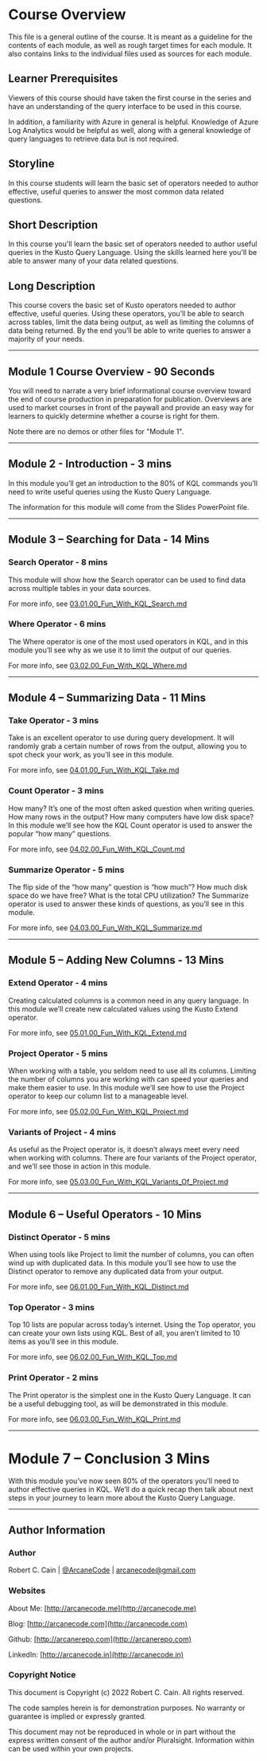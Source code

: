 # Course Overview

This file is a general outline of the course. It is meant as a guideline for the contents of each module, as well as rough target times for each module. It also contains links to the individual files used as sources for each module.

## Learner Prerequisites

Viewers of this course should have taken the first course in the series and have an understanding of the query interface to be used in this course.

In addition, a familiarity with Azure in general is helpful. Knowledge of Azure Log Analytics would be helpful as well, along with a general knowledge of query languages to retrieve data but is not required.

## Storyline

In this course students will learn the basic set of operators needed to author effective, useful queries to answer the most common data related questions.

## Short Description

In this course you'll learn the basic set of operators needed to author useful queries in the Kusto Query Language. Using the skills learned here you'll be able to answer many of your data related questions.

## Long Description

This course covers the basic set of Kusto operators needed to author effective, useful queries. Using these operators, you’ll be able to search across tables, limit the data being output, as well as limiting the columns of data being returned. By the end you’ll be able to write queries to answer a majority of your needs.

---

## Module 1	Course Overview - 90 Seconds

You will need to narrate a very brief informational course overview toward the end of course production in preparation for publication. Overviews are used to market courses in front of the paywall and provide an easy way for learners to quickly determine whether a course is right for them.

Note there are no demos or other files for "Module 1".

---

##	Module 2 - Introduction -	3 mins

In this module you’ll get an introduction to the 80% of KQL commands you’ll need to write useful queries using the Kusto Query Language.

The information for this module will come from the Slides PowerPoint file.

---

## Module 3 – Searching for Data - 14 Mins

### Search Operator - 8 mins

This module will show how the Search operator can be used to find data across multiple tables in your data sources.

For more info, see [03.01.00_Fun_With_KQL_Search.md](03.01_Search/03.01.00_Fun_With_KQL_Search.md)

### Where Operator - 6 mins

The Where operator is one of the most used operators in KQL, and in this module you’ll see why as we use it to limit the output of our queries.

For more info, see [03.02.00_Fun_With_KQL_Where.md](./03.02_Where/03.02.00_Fun_With_KQL_Where.md)

---

##	Module 4 – Summarizing Data	- 11 Mins

### Take Operator - 3 mins

Take is an excellent operator to use during query development. It will randomly grab a certain number of rows from the output, allowing you to spot check your work, as you’ll see in this module.

For more info, see [04.01.00_Fun_With_KQL_Take.md](04.01_Take/04.01.00_Fun_With_KQL_Take.md)

### Count Operator - 3 mins

How many? It’s one of the most often asked question when writing queries. How many rows in the output? How many computers have low disk space? In this module we’ll see how the KQL Count operator is used to answer the popular “how many” questions.

For more info, see [04.02.00_Fun_With_KQL_Count.md](04.02_Count/04.02.00_Fun_With_KQL_Count.md)

### Summarize Operator - 5 mins

The flip side of the “how many” question is “how much”? How much disk space do we have free? What is the total CPU utilization? The Summarize operator is used to answer these kinds of questions, as you’ll see in this module.

For more info, see [04.03.00_Fun_With_KQL_Summarize.md](04.03_Summarize/04.03.00_Fun_With_KQL_Summarize.md)

---

##	Module 5 – Adding New Columns -	13 Mins

### Extend Operator - 4 mins

Creating calculated columns is a common need in any query language. In this module we’ll create new calculated values using the Kusto Extend operator.

For more info, see [05.01.00_Fun_With_KQL_Extend.md](05.01_Extend/05.01.00_Fun_With_KQL_Extend.md)

### Project Operator - 5 mins

When working with a table, you seldom need to use all its columns. Limiting the number of columns you are working with can speed your queries and make them easier to use. In this module we’ll see how to use the Project operator to keep our column list to a manageable level.

For more info, see [05.02.00_Fun_With_KQL_Project.md](05.02_Project/05.02.00_Fun_With_KQL_Project.md)

### Variants of Project - 4 mins

As useful as the Project operator is, it doesn’t always meet every need when working with columns. There are four variants of the Project operator, and we’ll see those in action in this module.

For more info, see [05.03.00_Fun_With_KQL_Variants_Of_Project.md](05.03_Variants_of_Project/05.03.00_Fun_With_KQL_Variants_Of_Project.md)

---

##	Module 6 – Useful Operators	- 10 Mins

### Distinct Operator - 5 mins

When using tools like Project to limit the number of columns, you can often wind up with duplicated data. In this module you’ll see how to use the Distinct operator to remove any duplicated data from your output.

For more info, see [06.01.00_Fun_With_KQL_Distinct.md](06.01_Distinct/06.01.00_Fun_With_KQL_Distinct.md)

### Top Operator - 3 mins

Top 10 lists are popular across today’s internet. Using the Top operator, you can create your own lists using KQL. Best of all, you aren’t limited to 10 items as you’ll see in this module.

For more info, see [06.02.00_Fun_With_KQL_Top.md](06.02_Top/06.02.00_Fun_With_KQL_Top.md)

### Print Operator - 2 mins

The Print operator is the simplest one in the Kusto Query Language. It can be a useful debugging tool, as will be demonstrated in this module.

For more info, see [06.03.00_Fun_With_KQL_Print.md](06.03_Print/06.03.00_Fun_With_KQL_Print.md)

---

#	Module 7 – Conclusion	3 Mins

With this module you’ve now seen 80% of the operators you’ll need to author effective queries in KQL. We’ll do a quick recap then talk about next steps in your journey to learn more about the Kusto Query Language.

---

## Author Information

### Author

Robert C. Cain | [@ArcaneCode](https://twitter.com/arcanecode) | arcanecode@gmail.com

### Websites

About Me: [http://arcanecode.me](http://arcanecode.me)

Blog: [http://arcanecode.com](http://arcanecode.com)

Github: [http://arcanerepo.com](http://arcanerepo.com)

LinkedIn: [http://arcanecode.in](http://arcanecode.in)

### Copyright Notice

This document is Copyright (c) 2022 Robert C. Cain. All rights reserved.

The code samples herein is for demonstration purposes. No warranty or guarantee is implied or expressly granted.

This document may not be reproduced in whole or in part without the express written consent of the author and/or Pluralsight. Information within can be used within your own projects.
